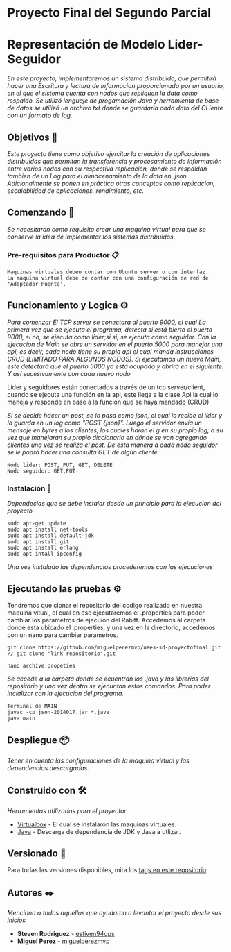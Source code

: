 # Proyecto Final del Segundo Parcial
# Representación de Modelo Lider-Seguidor 

_En este proyecto, implementaremos un sistema distribuido, que permitirá hacer una Escritura y lectura de informacion proporcionada por un usuario, en el que el sistema cuenta con nodos que repliquen la data como respaldo. Se utilizó lenguaje de progamación Java y herramienta de base de datos se utilizó un archivo txt donde se guardaria cada dato del CLiente con un formato de log._

## Objetivos 📌
_Este proyecto tiene como objetivo ejercitar la creación de aplicaciones distribuidas que permitan la transferencia y procesamiento de información entre varios nodos con su respectiva replicación, donde se respaldan tambien de un Log para el almacenamiento de la data en .json. Adicionalmente se ponen en práctica otros conceptos como replicacion, escalabilidad de aplicaciones, rendimiento, etc._

## Comenzando 🚀

_Se necesitaran como requisito crear una maquina virtual para que se conserve la idea de implementar los sistemas distribuidos._

### Pre-requisitos para Productor 📋

```
Maquinas virtuales deben contar con Ubuntu server o con interfaz.
La maquina virtual debe de contar con una configuración de red de 'Adaptador Puente'.
```

## Funcionamiento y Logica ⚙️

_Para comenzar El TCP server se conectara al puerto 9000, el cual La primera vez que se ejecuta el programa, detecta si está bierto el puerto 9000, si no, se ejecuta como líder;si si, se ejecuta como seguidor._
_Con la ejecucion de Main se abre un servidor en el puerto 5000 para manejar una api, es decir, cada nodo tiene su propia api el cual manda instrucciones CRUD (LIMITADO PARA ALGUNOS NODOS)._
_Si ejecutamos un nuevo Main, este detectará que el puerto 5000 ya está ocupado y abrirá en el siguiente. Y así sucesivamente con cada nuevo nodo_

Líder y seguidores están conectados a través de un tcp server/client, cuando se ejecuta una función en la api, este llega a la clase Api la cual lo maneja y responde en base a la función que se haya mandado (CRUD)

_Si se decide hacer un post, se lo pasa como json, el cual lo recibe el líder y lo guarda en un log como "POST {json}". Luego el servidor envía un mensaje en bytes a los clientes, los cuales haran el g en su propio log, a su vez que manejaran su propio diccionario en dónde se van agregando clientes una vez se realiza el post. De esta manera a cada nodo seguidor se le podrá hacer una consulta GET de algún cliente._
```
Nodo lider: POST, PUT, GET, DELETE
Nodo seguidor: GET,PUT
```



### Instalación 🔧

_Dependecias que se debe instalar desde un principio para la ejecucion del proyecto_

```
sudo apt-get update
sudo apt install net-tools
sudo apt install default-jdk
sudo apt install git
sudo apt install erlang
sudo apt intall ipconfig
```

_Una vez instalado las dependencias procederemos con las ejecuciones_


## Ejecutando las pruebas ⚙️

Tendremos que clonar el repositorio del codigo realizado en nuestra maquina vitual, el cual en ese ejecutaremos el .properties para poder cambiar los parametros de ejecuion del Rabitt. Accedemos al carpeta donde esta ubicado el .properties, y una vez en la directorio, accedemos con un nano para cambiar parametros.
```
git clone https://github.com/miguelperezmvp/uees-sd-proyectofinal.git      // git clone "link repositorio".git
```
```
nano archive.propeties
```
_Se accede a la carpeta donde se ecuentran los .java y las librerias del repositorio y una vez dentro se ejecuntan estos comandos. Para poder incializar con la ejecucion del programa._
```
Terminal de MAIN
javac -cp json-2014017.jar *.java
java main
```


## Despliegue 📦

_Tener en cuenta las configuraciones de la maquina virtual y las dependencias descargadas._

## Construido con 🛠️

_Herramientas utilizadas para el proyector_

* [Virtualbox](https://www.virtualbox.org/) - El cual se instalarón las maquinas virtuales.
* [Java](https://www.java.com/es/download/help/develop.html) - Descarga de dependencia de JDK y Java a utlizar.

## Versionado 📌

Para todas las versiones disponibles, mira los [tags en este repositorio](https://github.com/tu/proyecto/tags).

## Autores ✒️

_Menciona a todos aquellos que ayudaron a levantar el proyecto desde sus inicios_

* **Steven Rodriguez** - [estiven94ops](https://github.com/estiven94ops)
* **Miguel Perez** - [miguelperezmvp](https://github.com/miguelperezmvp)

